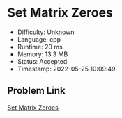 # Set Matrix Zeroes

- Difficulty: Unknown
- Language: cpp
- Runtime: 20 ms
- Memory: 13.3 MB
- Status: Accepted
- Timestamp: 2022-05-25 10:09:49

## Problem Link
[Set Matrix Zeroes](https://leetcode.com/problems/set-matrix-zeroes)

